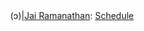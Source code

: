 <header>
  (ↄ)|<a href="https://bluewworks.github.io">Jai Ramanathan</a>:
  <a href="Schedules.md">Schedule</a>
</header>
